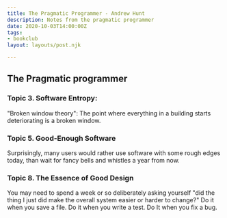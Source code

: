 ```yaml
---
title: The Pragmatic Programmer - Andrew Hunt
description: Notes from the pragmatic programmer
date: 2020-10-03T14:00:00Z
tags:
- bookclub
layout: layouts/post.njk

---
```

## The Pragmatic programmer

### Topic 3. Software Entropy:

"Broken window theory": The point where everything in a building starts deteriorating is a broken window.

### Topic 5. Good-Enough Software

Surprisingly, many users would rather use software with some rough edges today, than wait for fancy bells and whistles a year from now.

### Topic 8. The Essence of Good Design

You may need to spend a week or so deliberately asking yourself "did the thing I just did make the overall system easier or harder to change?" Do it when you save a file. Do it when you write a test. Do It when you fix a bug.

### 